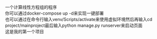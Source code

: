 一个计算线性方程组的程序</br>
你可以通过docker-compose up -d来实现一键部署</br>
也可以通过在命令行输入venv/Scripts/activate来使用虚拟环境然后再输入cd project/mainproject最后输入python manage.py runserver来启动页面</br>
这是我的第一个项目
